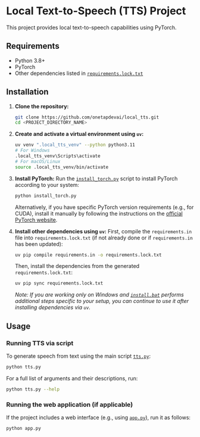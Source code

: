 # Local Text-to-Speech (TTS) Project

This project provides local text-to-speech capabilities using PyTorch.

## Requirements

*   Python 3.8+
*   PyTorch
*   Other dependencies listed in [`requirements.lock.txt`](requirements.lock.txt:1)

## Installation

1.  **Clone the repository:**
    ```bash
    git clone https://github.com/onetapdevai/local_tts.git
    cd <PROJECT_DIRECTORY_NAME>
    ```

2.  **Create and activate a virtual environment using `uv`:**
    ```bash
    uv venv ".local_tts_venv" --python python3.11
    # For Windows
    .local_tts_venv\Scripts\activate
    # For macOS/Linux
    source .local_tts_venv/bin/activate
    ```

3.  **Install PyTorch:**
    Run the [`install_torch.py`](install_torch.py:1) script to install PyTorch according to your system:
    ```bash
    python install_torch.py
    ```
    Alternatively, if you have specific PyTorch version requirements (e.g., for CUDA), install it manually by following the instructions on the [official PyTorch website](https://pytorch.org/get-started/locally/).

4.  **Install other dependencies using `uv`:**
    First, compile the `requirements.in` file into `requirements.lock.txt` (if not already done or if `requirements.in` has been updated):
    ```bash
    uv pip compile requirements.in -o requirements.lock.txt
    ```
    Then, install the dependencies from the generated `requirements.lock.txt`:
    ```bash
    uv pip sync requirements.lock.txt
    ```
    *Note: If you are working only on Windows and [`install.bat`](install.bat:1) performs additional steps specific to your setup, you can continue to use it after installing dependencies via `uv`.*

## Usage

### Running TTS via script

To generate speech from text using the main script [`tts.py`](tts.py:1):
```bash
python tts.py
```
For a full list of arguments and their descriptions, run:
```bash
python tts.py --help
```

### Running the web application (if applicable)

If the project includes a web interface (e.g., using [`app.py`](app.py:1)), run it as follows:
```bash
python app.py
